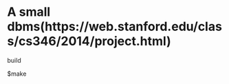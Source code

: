 <h1>A small dbms(https://web.stanford.edu/class/cs346/2014/project.html)</h1>
<p>build</p>
$make</br>
